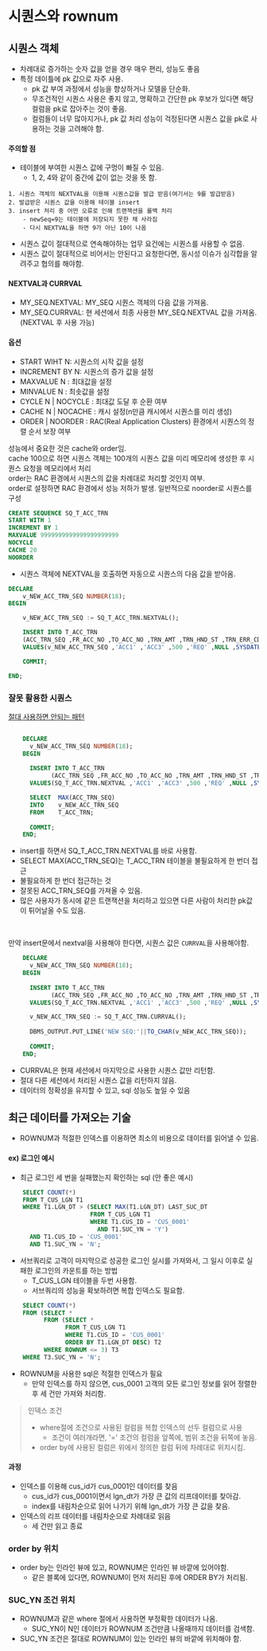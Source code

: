 # 시퀀스와 rownum
## 시퀀스 객체
- 차례대로 증가하는 숫자 값을 얻을 경우 매우 편리, 성능도 좋음
- 특정 데이틀에 pk 값으로 자주 사용.
  - pk 값 부여 과정에서 성능을 향상하거나 모델을 단순화.
  - 무조건적인 시퀀스 사용은 좋지 않고, 명확하고 간단한 pk 후보가 있다면 해당 컬럼을 pk로 잡아주는 것이 좋음.
  - 컬럼들이 너무 많아지거나, pk 값 처리 성능이 걱정된다면 시퀀스 값을 pk로 사용하는 것을 고려해야 함.

#### 주의할 점
- 테이블에 부여한 시퀀스 값에 구멍이 빠질 수 있음.
  - 1, 2, 4와 같이 중간에 값이 없는 것을 뜻 함.
```
1. 시퀀스 객체의 NEXTVAL을 이용해 시퀀스값을 발급 받음(여기서는 9를 발급받음)
2. 발급받은 시퀀스 값을 이용해 테이블 insert
3. insert 처리 중 어떤 오류로 인해 트랜잭션을 롤백 처리
    - newSeq=9는 테이블에 저장되지 못한 채 사라짐
    - 다시 NEXTVAL을 하면 9가 아닌 10이 나옴
```
- 시퀀스 값이 절대적으로 연속해야하는 업무 요건에는 시퀀스를 사용할 수 없음.
- 시퀀스 값이 절대적으로 비어서는 안된다고 요청한다면, 동시성 이슈가 심각합을 알려주고 협의를 해야함.

#### NEXTVAL과 CURRVAL
- MY_SEQ.NEXTVAL: MY_SEQ 시퀀스 객체의 다음 값을 가져옴.
- MY_SEQ.CURRVAL: 현 세션에서 최종 사용한 MY_SEQ.NEXTVAL 값을 가져옴.(NEXTVAL 후 사용 가능)

#### 옵션
- START WIHT N: 시퀀스의 시작 값을 설정
- INCREMENT BY N: 시퀀스의 증가 값을 설정 
- MAXVALUE N : 최대값을 설정
- MINVALUE N : 최솟값을 설정
- CYCLE N | NOCYCLE : 최대값 도달 후 순환 여부
- CACHE N | NOCACHE : 캐시 설정(n만큼 캐시에서 시퀀스를 미리 생성)
- ORDER | NOORDER : RAC(Real Application Clusters) 환경에서 시퀀스의 정렬 순서 보장 여부

성능에서 중요한 것은 cache와 order임.
</br>
cache 100으로 하면 시퀀스 객체는 100개의 시퀀스 값을 미리 메모리에 생성한 후 시퀀스 요청을 메모리에서 처리
</br>
order는 RAC 환경에서 시퀀스의 값을 차례대로 처리할 것인지 여부.
</br>
order로 설정하면 RAC 환경에서 성능 저하가 발생. 일반적으로 noorder로 시퀀스를 구성

```sql
CREATE SEQUENCE SQ_T_ACC_TRN
START WITH 1
INCREMENT BY 1
MAXVALUE 9999999999999999999999
NOCYCLE
CACHE 20
NOORDER
```
- 시퀀스 객체에 NEXTVAL을 호출하면 자동으로 시퀀스의 다음 값을 받아옴.
```sql
DECLARE
    v_NEW_ACC_TRN_SEQ NUMBER(18);
BEGIN

    v_NEW_ACC_TRN_SEQ := SQ_T_ACC_TRN.NEXTVAL();

    INSERT INTO T_ACC_TRN
    (ACC_TRN_SEQ ,FR_ACC_NO ,TO_ACC_NO ,TRN_AMT ,TRN_HND_ST ,TRN_ERR_CD ,TRN_REQ_DT ,TRN_CMP_DT)
    VALUES(v_NEW_ACC_TRN_SEQ ,'ACC1' ,'ACC3' ,500 ,'REQ' ,NULL ,SYSDATE ,NULL);

    COMMIT;

END;
```
### 잘못 활용한 시퀀스
<u>절대 사용하면 안되는 패턴</u>
```sql

	DECLARE
	  v_NEW_ACC_TRN_SEQ NUMBER(18);
	BEGIN
	  
	  INSERT INTO T_ACC_TRN
			(ACC_TRN_SEQ ,FR_ACC_NO ,TO_ACC_NO ,TRN_AMT ,TRN_HND_ST ,TRN_ERR_CD ,TRN_REQ_DT ,TRN_CMP_DT)
	  VALUES(SQ_T_ACC_TRN.NEXTVAL ,'ACC1' ,'ACC3' ,500 ,'REQ' ,NULL ,SYSDATE ,NULL);

	  SELECT  MAX(ACC_TRN_SEQ)
	  INTO    v_NEW_ACC_TRN_SEQ
	  FROM    T_ACC_TRN;
	  
	  COMMIT;
	END;

```
- insert를 하면서 SQ_T_ACC_TRN.NEXTVAL를 바로 사용함.
-  SELECT  MAX(ACC_TRN_SEQ)는 T_ACC_TRN 테이블을 불필요하게 한 번더 접근
  - 불필요하게 한 번더 접근하는 것
  - 잘못된 ACC_TRN_SEQ를 가져올 수 있음.
   - 많은 사용자가 동시에 같은 트랜잭션을 처리하고 있으면 다른 사람이 처리한 pk값이 튀어날올 수도 있음.
</br>

만약 insert문에서 nextval을 사용해야 한다면, 시퀀스 값은 `CURRVAL`을 사용해야함.
```sql
	DECLARE
	  v_NEW_ACC_TRN_SEQ NUMBER(18);
	BEGIN
	  
	  INSERT INTO T_ACC_TRN
			(ACC_TRN_SEQ ,FR_ACC_NO ,TO_ACC_NO ,TRN_AMT ,TRN_HND_ST ,TRN_ERR_CD ,TRN_REQ_DT ,TRN_CMP_DT)
	  VALUES(SQ_T_ACC_TRN.NEXTVAL ,'ACC1' ,'ACC3' ,500 ,'REQ' ,NULL ,SYSDATE ,NULL);

	  v_NEW_ACC_TRN_SEQ := SQ_T_ACC_TRN.CURRVAL();
	  
	  DBMS_OUTPUT.PUT_LINE('NEW SEQ:'||TO_CHAR(v_NEW_ACC_TRN_SEQ));
	  
	  COMMIT;
	END;
```
- CURRVAL은 현재 세션에서 마지막으로 사용한 시퀀스 값만 리턴함.
- 절대 다른 세션에서 처리된 시퀀스 값을 리턴하지 않음.
- 데이터의 정확성을 유지할 수 있고, sql 성능도 높일 수 있음

## 최근 데이터를 가져오는 기술
- ROWNUM과 적절한 인덱스를 이용하면 최소의 비용으로 데이터를 읽어낼 수 있음.
#### ex) 로그인 예시
- 최근 로그인 세 번을 실패했는지 확인하는 sql (안 좋은 예시)
```sql
    SELECT COUNT(*)
    FROM T_CUS_LGN T1
    WHERE T1.LGN_DT > (SELECT MAX(T1.LGN_DT) LAST_SUC_DT
                       FROM T_CUS_LGN T1
                       WHERE T1.CUS_ID = 'CUS_0001'
                         AND T1.SUC_YN = 'Y')
      AND T1.CUS_ID = 'CUS_0001'
      AND T1.SUC_YN = 'N';
```
- 서브쿼리로 고객이 마지막으로 성공한 로그인 실시를 가져와서, 그 일시 이후로 실패한 로그인의 카운트를 하는 방법
  - T_CUS_LGN 테이블을 두번 사용함.
  - 서브쿼리의 성능을 확보하려면 복합 인덱스도 필요함.

```sql
    SELECT COUNT(*)
    FROM (SELECT *
          FROM (SELECT *
                FROM T_CUS_LGN T1
                WHERE T1.CUS_ID = 'CUS_0001'
                ORDER BY T1.LGN_DT DESC) T2
          WHERE ROWNUM <= 3) T3
    WHERE T3.SUC_YN = 'N';
```
- ROWNUM을 사용한 sql은 적절한 인덱스가 필요
  - 만약 인덱스를 하지 않으면, cus_0001 고객의 모든 로그인 정보를 읽어 정렬한 후 세 건만 가져와 처리함.
> 인덱스 조건
> - where절에 조건으로 사용된 컬럼을 복합 인덱스의 선두 컬럼으로 사용
>   - 조건이 여러개라면, '=' 조건의 컬럼을 앞쪽에, 범위 조건을 뒤쪽에 놓음.
> - order by에 사용된 컬럼은 위에서 정의한 컬럼 뒤에 차례대로 위치시킴.

#### 과정
- 인덱스를 이용해 cus_id가 cus_0001인 데이터를 찾음
  - cus_id가 cus_0001이면서 lgn_dt가 가장 큰 값의 리프데이터를 찾아감.
  - index를 내림차순으로 읽어 나가기 위해 lgn_dt가 가장 큰 값을 찾음.
- 인덱스의 리프 데이터를 내림차순으로 차례대로 읽음
  - 세 건만 읽고 종료

### order by 위치
- order by는 인라인 뷰에 있고, ROWNUM은 인라인 뷰 바깥에 있어야함.
  - 같은 블록에 있다면, ROWNUM이 먼저 처리된 후에 ORDER BY가 처리됨.
### SUC_YN 조건 위치
- ROWNUM과 같은 where 절에서 사용하면 부정확한 데이터가 나옴.
  - SUC_YN이 N인 데이터가 ROWNUM 조건만큼 나올때까지 데이터를 검색함.
- SUC_YN 조건은 절대로 ROWNUM이 있는 인라인 뷰의 바깥에 위치해야 함.


